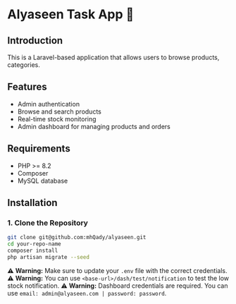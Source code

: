 # Alyaseen Task App 👋

## Introduction

This is a Laravel-based application that allows users to browse products, categories.

## Features

-   Admin authentication
-   Browse and search products
-   Real-time stock monitoring
-   Admin dashboard for managing products and orders

## Requirements

-   PHP >= 8.2
-   Composer
-   MySQL database

## Installation

### 1. Clone the Repository

```bash
git clone git@github.com:mhQady/alyaseen.git
cd your-repo-name
composer install
php artisan migrate --seed
```

⚠️ **Warning:** Make sure to update your `.env` file with the correct credentials.
⚠️ **Warning:** You can use `<base-url>/dash/test/notification` to test the low stock notification.
⚠️ **Warning:** Dashboard credentials are required. You can use `email: admin@alyaseen.com | password: password`.
